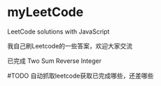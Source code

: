 # myLeetCode
LeetCode solutions with JavaScript

我自己刷Leetcode的一些答案，欢迎大家交流

已完成
Two Sum
Reverse Integer

#TODO 
自动抓取leetcode获取已完成哪些，还差哪些